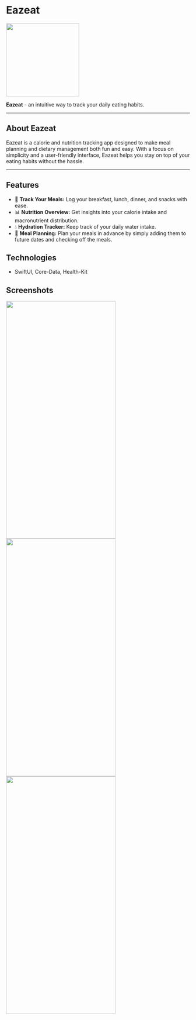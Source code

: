 # Eazeat 
<img src="https://github.com/samroman3/eazeat/assets/52180475/a4866a3b-b48e-4ea2-95d3-0d322a965287" width = "200" height = "200">

**Eazeat** - an intuitive way to track your daily eating habits.

---

## About Eazeat

Eazeat is a calorie and nutrition tracking app designed to make meal planning and dietary management both fun and easy. With a focus on simplicity and a user-friendly interface, Eazeat helps you stay on top of your eating habits without the hassle.

---

## Features

- 🥗 **Track Your Meals:** Log your breakfast, lunch, dinner, and snacks with ease.
- 📊 **Nutrition Overview:** Get insights into your calorie intake and macronutrient distribution.
- 💧 **Hydration Tracker:** Keep track of your daily water intake.
- 📅 **Meal Planning:** Plan your meals in advance by simply adding them to future dates and checking off the meals.

## Technologies
- SwiftUI, Core-Data, Health-Kit

## Screenshots

<img src="https://github.com/samroman3/eazeat/assets/52180475/b4962f50-b1c7-41c0-87c4-bce55d0b309c" width = "300" height = "650">
<img src="https://github.com/samroman3/eazeat/assets/52180475/f230abfa-ae6f-42b0-92ba-2de1e00492b4" width = "300" height = "650">
<img src="https://github.com/samroman3/eazeat/assets/52180475/404efe45-b9c1-4b01-bbe0-09805e63f3f5" width = "300" height = "650">


